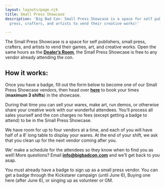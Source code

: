 ```yaml
---
layout: layouts/page.njk
title: Small Press Showcase
description: 'Big Bad Con: Small Press Showcase is a space for self publishers, small
  press, crafters, and artists to vend their creative works!'

---
```

The Small Press Showcase is a space for self publishers, small press, crafters, and artists to vend their games, art, and creative works. Open the same hours as the [**Dealer’s Room**](/dealers), the Small Press Showcase is free to any vendor already attending the con.

## How it works:

Once you have a badge, fill out the form below to become one of our Small Press Showcase vendors, then head over [**here**](https://www.bigbadcon.com/events/categories/vending/) to book your times (**maximum 3 shifts**) in the showcase.

During that time you can sell your wares, make art, run demos, or otherwise share your creative work with our wonderful attendees. You’ll process all sales yourself and the con charges no fees (except getting a badge to attend) to be in the Small Press Showcase.

We have room for up to four vendors at a time, and each of you will have half of a 8′ long table to display your wares. At the end of your shift, we ask that you clean up for the next vendor coming after you.

We’ make a schedule for the attendees so they know when to find you as well! More questions? Email [**info@bigbadcon.com**](mailto:info@bigbadcon.com) and we’ll get back to you asap.

You must already have a badge to sign up as a small press vendor. You can get a badge through the Kickstarer campaign (until June 6), Buying one here (after June 6), or singing up as volunteer or GM.